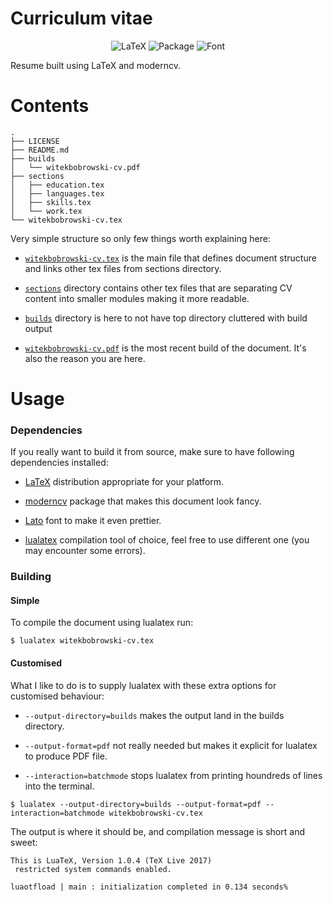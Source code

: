 # Curriculum vitae
<p align=center>
    <a><img alt="LaTeX" src="https://img.shields.io/badge/Built_with-LaTeX-blue.svg"></a>
    <a><img alt="Package" src="https://img.shields.io/badge/package-moderncv-orange.svg"></a>
    <a><img alt="Font" src="https://img.shields.io/badge/Font-Source Sans Pro-lightgray.svg"></a>
</p>

Resume built using LaTeX and moderncv.

# Contents

```
.
├── LICENSE
├── README.md
├── builds
│   └── witekbobrowski-cv.pdf
├── sections
│   ├── education.tex
│   ├── languages.tex
│   ├── skills.tex
│   └── work.tex
└── witekbobrowski-cv.tex
```

Very simple structure so only few things worth explaining here:

- [`witekbobrowski-cv.tex`](witekbobrowski-cv.tex) is the main file that defines document structure and links other tex files from sections directory.

- [`sections`](sections/) directory contains other tex files that are separating CV content into smaller modules making it more readable.

- [`builds`](builds/) directory is here to not have top directory cluttered with build output

- [`witekbobrowski-cv.pdf`](builds/witekbobrowski-cv.pdf) is the most recent build of the document. It's also the reason you are here.

# Usage

### Dependencies

If you really want to build it from source, make sure to have following dependencies installed:

- [LaTeX](https://www.latex-project.org/get/) distribution appropriate for your platform.

- [moderncv](https://www.ctan.org/pkg/moderncv) package that makes this document look fancy.

- [Lato](http://www.latofonts.com/lato-free-fonts/#download) font to make it even prettier.

- [lualatex](http://luatex.org/download.html) compilation tool of choice, feel free to use different one (you may encounter some errors).

### Building

#### Simple

To compile the document using lualatex run:

```
$ lualatex witekbobrowski-cv.tex
```

#### Customised

What I like to do is to supply lualatex with these extra options for customised behaviour:

- `--output-directory=builds` makes the output land in the builds directory.

- `--output-format=pdf` not really needed but makes it explicit for lualatex to produce PDF file.

- `--interaction=batchmode` stops lualatex from printing houndreds of lines into the terminal.

```
$ lualatex --output-directory=builds --output-format=pdf --interaction=batchmode witekbobrowski-cv.tex
```

The output is where it should be, and compilation message is short and sweet:

```
This is LuaTeX, Version 1.0.4 (TeX Live 2017)
 restricted system commands enabled.

luaotfload | main : initialization completed in 0.134 seconds%
```
